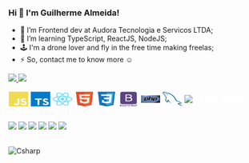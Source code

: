 ### Hi 👋 I'm Guilherme Almeida!

- 🔭 I’m Frontend dev at Audora Tecnologia e Servicos LTDA;
- 🌱 I’m learning TypeScript, ReactJS, NodeJS;
- 🕹️ I'm a drone lover and fly in the free time making freelas;
- ⚡ So, contact me to know more ☺️

<div>
  <a href="https://github.com/guilhermeal">
    <img height="180em" src="https://github-readme-stats.vercel.app/api?username=guilhermeal&show_icons=true&theme=dark&include_all_commits=true&count_private=true" />
    <img height="180em" src="https://github-readme-stats.vercel.app/api/top-langs/?username=guilhermeal&layout=compact&langs_count=16&theme=dark" />
  </a>
</div>

<div style="display: inline_block"><br>
  <img align="center" alt="Js" height="30" width="40" src="https://raw.githubusercontent.com/devicons/devicon/master/icons/javascript/javascript-plain.svg">
  <img align="center" alt="Ts" height="30" width="40" src="https://raw.githubusercontent.com/devicons/devicon/master/icons/typescript/typescript-plain.svg">
  <img align="center" alt="React" height="30" width="40" src="https://raw.githubusercontent.com/devicons/devicon/master/icons/react/react-original.svg">
  <img align="center" alt="HTML" height="30" width="40" src="https://raw.githubusercontent.com/devicons/devicon/master/icons/html5/html5-original.svg">
  <img align="center" alt="CSS" height="30" width="40" src="https://raw.githubusercontent.com/devicons/devicon/master/icons/css3/css3-original.svg">
  <img align="center" alt="bootstrp" height="30" width="40" src="https://raw.githubusercontent.com/devicons/devicon/9f4f5cdb393299a81125eb5127929ea7bfe42889/icons/bootstrap/bootstrap-plain-wordmark.svg">
  <img align="center" alt="Php" height="30" width="40" src="https://raw.githubusercontent.com/devicons/devicon/master/icons/php/php-original.svg">
  <img align="center" alt="MySQL Server" height="30" width="40" src="https://raw.githubusercontent.com/devicons/devicon/master/icons/mysql/mysql-original.svg">
  <img align="center" alt="MS SQL Server" height="30" width="40" src="https://cdn.jsdelivr.net/gh/devicons/devicon/icons/microsoftsqlserver/microsoftsqlserver-plain.svg" style="color: #FFF !important;">
</div>
  
  ##


<div>
  <a href="https://github.com/guilhermeal" target="_blank" title="This is my Github"><img src="https://img.shields.io/badge/GitHub-grey?style=for-the-badge&logo=github&logoColor=white" target="_blank"></a>
  <a href="https://gitlab.com/guilhermeal" target="_blank" title="This is my GitLab used by Professional Projects from my employer"><img src="https://img.shields.io/badge/GitLab-orange?style=for-the-badge&logo=gitlab&logoColor=white" target="_blank"></a>
  <a href="https://www.youtube.com/channel/UCephTmfKL2qfVvVbwaP8lsg" target="_blank" title="Youtube channel to share my images by drone"><img src="https://img.shields.io/badge/YouTube-FF0000?style=for-the-badge&logo=youtube&logoColor=white" target="_blank"></a>
  <a href="https://instagram.com/guiallan" target="_blank" title="My personal profile at Instagram"><img src="https://img.shields.io/badge/-Instagram-%23E4405F?style=for-the-badge&logo=instagram&logoColor=white" target="_blank"></a> 
  <a href="https://www.linkedin.com/in/guilhermeall" target="_blank" title="See my professional profile at LinkedIn"><img src="https://img.shields.io/badge/-LinkedIn-%230077B5?style=for-the-badge&logo=linkedin&logoColor=white" target="_blank"></a> 
  <a href="https://wa.me/5582999633900" target="_blank" title="Contact me on Whatsaspp"><img src="https://img.shields.io/badge/Whatsapp-lime?style=for-the-badge&logo=whatsapp&logoColor=white" target="_blank"></a> 
 
  <!-- ![Snake animation](https://github.com/guilhermeal/guilhermeal/blob/output/github-contribution-grid-snake.svg) -->
 
</div>

 ## 

 <div>

  <img align="center" alt="Csharp" height="30" width="150" src="https://komarev.com/ghpvc/?username=guilhermeal&color=red" alt="alexsgross" /> <br>

 </div>
